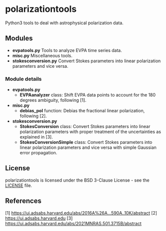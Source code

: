 # polarizationtools
Python3 tools to deal with astrophysical polarization data.

## Modules

* **evpatools.py** Tools to analyze EVPA time series data.
* **misc.py** Miscellaneous tools.
* **stokesconversion.py** Convert Stokes parameters into linear polarization parameters and vice versa.

### Module details

* **evpatools.py**
    * **EVPAanalyzer** class: Shift EVPA data points to account for the 180 degrees ambiguity, following [1].
* **misc.py**
    * **debias_pol** function: Debias the fractional linear polarization, following [2].
* **stokesconversion.py**
    * **StokesConversion** class: Convert Stokes parameters into linear polarization parameters with proper treatment of the uncertainties as explained in [3].
    * **StokesConversionSimple** class: Convert Stokes parameters into linear polarization parameters and vice versa with simple Gaussian error propagation.

## License

polarizationtools is licensed under the BSD 3-Clause License - see the
[LICENSE](https://github.com/skiehl/polarizationtools/blob/main/LICENSE) file.

## References

[1] https://ui.adsabs.harvard.edu/abs/2016A%26A...590A..10K/abstract
[2] https://ui.adsabs.harvard.edu
[3] https://ui.adsabs.harvard.edu/abs/2021MNRAS.501.3715B/abstract
